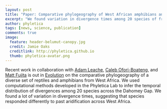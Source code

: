 ```yaml
---
layout: post
title: "Paper: Comparative phylogeography of West African amphibians and reptiles"
excerpt: "We found variation in divergence times among 20 species of frogs and squamates"
author: phyletica
tags: [news, science, publication]
comments: true
image:
  feature: header-belumut-canopy.jpg
  credit: Jamie Oaks
  creditlink: http://phyletica.github.io
  thumb: phyletica-avatar.png
---
```


Recent work in collaboration with
[Adam Leache](http://faculty.washington.edu/leache/wordpress/),
[Caleb Ofori-Boateng](https://csir-forig.org.gh/senior-members-profiles/309-caleb-ofori-boateng-phd),
and
[Matt Fujita](https://fujitalab.com/)
is out in
[Evolution](https://onlinelibrary.wiley.com/doi/abs/10.1111/evo.13941)
on the comparative phylogeography of a diverse set of reptiles and amphibians
from West Africa.
We used computational methods developed in the Phyletica Lab to infer the
temporal distribution of divergences among 20 species across the Dahomey Gap.
We found a lot of variation in divergence times, suggesting that species
responded differently to past aridification across West Africa.
